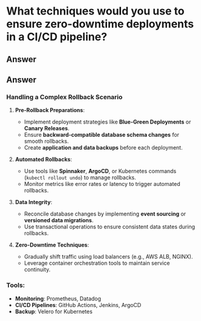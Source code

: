 
# What techniques would you use to ensure zero-downtime deployments in a CI/CD pipeline?

## Answer

## Answer

### Handling a Complex Rollback Scenario
1. **Pre-Rollback Preparations**:
   - Implement deployment strategies like **Blue-Green Deployments** or **Canary Releases**.
   - Ensure **backward-compatible database schema changes** for smooth rollbacks.
   - Create **application and data backups** before each deployment.

2. **Automated Rollbacks**:
   - Use tools like **Spinnaker**, **ArgoCD**, or Kubernetes commands (`kubectl rollout undo`) to manage rollbacks.
   - Monitor metrics like error rates or latency to trigger automated rollbacks.

3. **Data Integrity**:
   - Reconcile database changes by implementing **event sourcing** or **versioned data migrations**.
   - Use transactional operations to ensure consistent data states during rollbacks.

4. **Zero-Downtime Techniques**:
   - Gradually shift traffic using load balancers (e.g., AWS ALB, NGINX).
   - Leverage container orchestration tools to maintain service continuity.

### Tools:
- **Monitoring**: Prometheus, Datadog
- **CI/CD Pipelines**: GitHub Actions, Jenkins, ArgoCD
- **Backup**: Velero for Kubernetes
